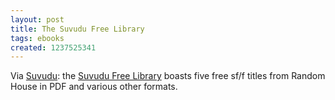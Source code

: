 ```yaml
---
layout: post
title: The Suvudu Free Library
tags: ebooks
created: 1237525341
---
```

Via [Suvudu](http://www.suvudu.com/2009/03/visit-the-suvudu-free-library.html):  the [Suvudu Free Library](http://www.suvudu.com/freelibrary/) boasts five free sf/f titles from Random House in PDF and various other formats.
